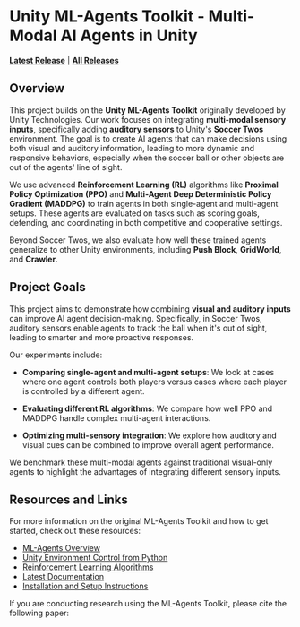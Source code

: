 # Unity ML-Agents Toolkit - Multi-Modal AI Agents in Unity

**[Latest Release](https://github.com/Unity-Technologies/ml-agents/releases/latest)** | **[All Releases](https://github.com/Unity-Technologies/ml-agents/releases)**

## Overview

This project builds on the **Unity ML-Agents Toolkit** originally developed by Unity Technologies. Our work focuses on integrating **multi-modal sensory inputs**, specifically adding **auditory sensors** to Unity's **Soccer Twos** environment. The goal is to create AI agents that can make decisions using both visual and auditory information, leading to more dynamic and responsive behaviors, especially when the soccer ball or other objects are out of the agents' line of sight.

We use advanced **Reinforcement Learning (RL)** algorithms like **Proximal Policy Optimization (PPO)** and **Multi-Agent Deep Deterministic Policy Gradient (MADDPG)** to train agents in both single-agent and multi-agent setups. These agents are evaluated on tasks such as scoring goals, defending, and coordinating in both competitive and cooperative settings.

Beyond Soccer Twos, we also evaluate how well these trained agents generalize to other Unity environments, including **Push Block**, **GridWorld**, and **Crawler**.

## Project Goals

This project aims to demonstrate how combining **visual and auditory inputs** can improve AI agent decision-making. Specifically, in Soccer Twos, auditory sensors enable agents to track the ball when it's out of sight, leading to smarter and more proactive responses.

Our experiments include:

- **Comparing single-agent and multi-agent setups**: We look at cases where one agent controls both players versus cases where each player is controlled by a different agent.
  
- **Evaluating different RL algorithms**: We compare how well PPO and MADDPG handle complex multi-agent interactions.
  
- **Optimizing multi-sensory integration**: We explore how auditory and visual cues can be combined to improve overall agent performance.

We benchmark these multi-modal agents against traditional visual-only agents to highlight the advantages of integrating different sensory inputs.

## Resources and Links

For more information on the original ML-Agents Toolkit and how to get started, check out these resources:

- [ML-Agents Overview](https://github.com/Unity-Technologies/ml-agents/blob/main/docs/ML-Agents-Overview.md)
- [Unity Environment Control from Python](https://github.com/Unity-Technologies/ml-agents/blob/main/docs/Python-LLAPI.md)
- [Reinforcement Learning Algorithms](https://github.com/Unity-Technologies/ml-agents/blob/main/docs/Training-ML-Agents.md)
- [Latest Documentation](https://unity-technologies.github.io/ml-agents/)
- [Installation and Setup Instructions](https://github.com/Unity-Technologies/ml-agents/blob/main/docs/Installation.md)

If you are conducting research using the ML-Agents Toolkit, please cite the following paper:

